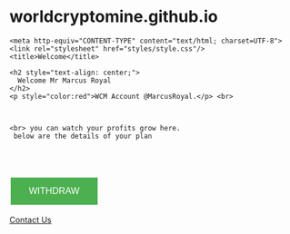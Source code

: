 # worldcryptomine.github.io



<html>
 <head>
	

    <meta http-equiv="CONTENT-TYPE" content="text/html; charset=UTF-8">
    <link rel="stylesheet" href="styles/style.css"/>
    <title>Welcome</title>
  </head>
  <body>
	





    <h2 style="text-align: center;">
      Welcome Mr Marcus Royal
    </h2>
    <p style="color:red">WCM Account @MarcusRoyal.</p> <br> 
	  
	  
	  
	<br> you can watch your profits grow here.
     below are the details of your plan 
	  
</body>
</html> 
<br>



<html>
  <body>
	<script src="https://cdn.commoninja.com/sdk/latest/commonninja.js" defer></script>
	<div class="commonninja_component" comp-type="chart" comp-id="43eb8e57-bec6-431e-8abf-adf18ef16663"></div>
	  <br>

<script src="https://cdn.commoninja.com/sdk/latest/commonninja.js" defer></script>
<div class="commonninja_component" comp-type="comparison_table" comp-id="8779a238-5dcd-4072-81bd-7d30ccb9fab1"></div>



<a href="default.asp">
	

	
	


  
  
  
  








<style>
.button {
  border: none;
  color: white;
  padding: 15px 32px;
  text-align: center;
  text-decoration: none;
  display: inline-block;
  font-size: 16px;
  margin: 4px 2px;
  cursor: pointer;
}

.button1 {background-color: #4CAF50;} /* Green */

</style>

<body>

<button class="button button1">WITHDRAW</button>


</body>
<html>
<a href="mailto:worldcryptomine@gmail.com.com">Contact Us</a>
</html>



	
  
   
  
    
  
  
    
      
    
    
     






  








	





    

    
